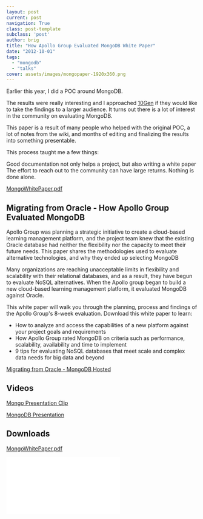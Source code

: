 ```yaml
---
layout: post
current: post
navigation: True
class: post-template
subclass: 'post'
author: brig
title: "How Apollo Group Evaluated MongoDB White Paper"
date: "2012-10-01"
tags: 
  - "mongodb"
  - "talks"
cover: assets/images/mongopaper-1920x360.png
---
```


Earlier this year, I did a POC around MongoDB.  

The results were really interesting and I approached [10Gen](https://www.mongodb.com/press/10gen-announces-company-name-change-mongodb-inc) if they would like to take the findings to a larger audience. It turns out there is a lot of interest in the community on evaluating MongoDB.

This paper is a result of many people who helped with the original POC, a lot of notes from the wiki, and months of editing and finalizing the results into something presentable.

This process taught me a few things:

Good documentation not only helps a project, but also writing a white paper
The effort to reach out to the community can have large returns.
Nothing is done alone.

[MongoWhitePaper.pdf](/assets/10gen-apollo-white-paper.pdf)




## Migrating from Oracle - How Apollo Group Evaluated MongoDB

Apollo Group was planning a strategic initiative to create a cloud-based learning management platform, and the project team knew that the existing Oracle database had neither the flexibility nor the capacity to meet their future needs.  This paper shares the methodologies used to evaluate alternative technologies, and why they ended up selecting MongoDB

Many organizations are reaching unacceptable limits in flexibility and scalability with their relational databases, and as a result, they have begun to evaluate NoSQL alternatives. When the Apollo group began to build a new cloud-based learning management platform, it evaluated MongoDB against Oracle.

This white paper will walk you through the planning, process and findings of the Apollo Group's 8-week evaluation. Download this white paper to learn:

- How to analyze and access the capabilities of a new platform against your project goals and requirements
- How Apollo Group rated MongoDB on criteria such as performance, scalability, availability and time to implement
- 9 tips for evaluating NoSQL databases that meet scale and complex data needs for big data and beyond

[Migrating from Oracle - MongoDB Hosted](https://www.mongodb.com/collateral/migrating-oracle-how-apollo-group-evaluated-mongodb)


## Videos
[Mongo Presentation Clip](https://www.youtube.com/watch?v=lZzpO6HeQqE)

[MongoDB Presentation](http://www.mongodb.com/presentations/how-we-evaluated-mongodb-relational-database-replacement)


## Downloads

[MongoWhitePaper.pdf](/assets/10gen-apollo-white-paper.pdf)

<embed src="/assets/10gen-apollo-white-paper.pdf" type="application/pdf"/>
